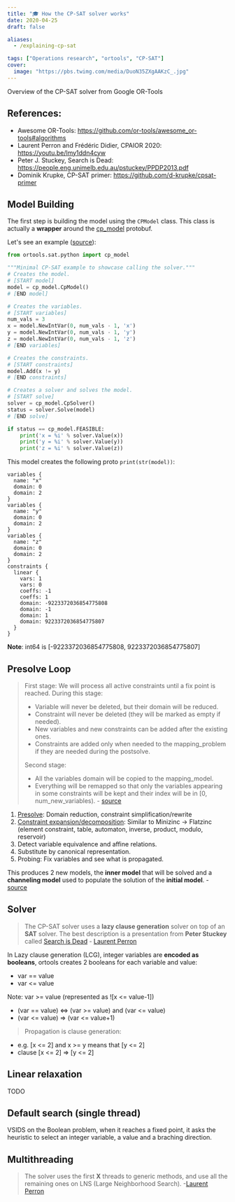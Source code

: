 ```yaml
---
title: "🎓 How the CP-SAT solver works"
date: 2020-04-25
draft: false

aliases:
  - /explaining-cp-sat

tags: ["Operations research", "ortools", "CP-SAT"]
cover:
  image: "https://pbs.twimg.com/media/DuoN35ZXgAAKzC_.jpg"
---
```


Overview of the CP-SAT solver from Google OR-Tools

<!--more-->

## References:

- Awesome OR-Tools: https://github.com/or-tools/awesome_or-tools#algorithms
- Laurent Perron and Frédéric Didier, CPAIOR 2020: https://youtu.be/lmy1ddn4cyw
- Peter J. Stuckey, Search is Dead: https://people.eng.unimelb.edu.au/pstuckey/PPDP2013.pdf
- Dominik Krupke, CP-SAT primer: https://github.com/d-krupke/cpsat-primer

## Model Building

The first step is building the model using the `CPModel` class. This class is actually a **wrapper** around the [cp_model](https://github.com/google/or-tools/blob/stable/ortools/sat/cp_model.proto) protobuf.

Let's see an example ([source](https://github.com/google/or-tools/blob/stable/ortools/sat/samples/simple_sat_program.py)):

```python
from ortools.sat.python import cp_model

"""Minimal CP-SAT example to showcase calling the solver."""
# Creates the model.
# [START model]
model = cp_model.CpModel()
# [END model]

# Creates the variables.
# [START variables]
num_vals = 3
x = model.NewIntVar(0, num_vals - 1, 'x')
y = model.NewIntVar(0, num_vals - 1, 'y')
z = model.NewIntVar(0, num_vals - 1, 'z')
# [END variables]

# Creates the constraints.
# [START constraints]
model.Add(x != y)
# [END constraints]

# Creates a solver and solves the model.
# [START solve]
solver = cp_model.CpSolver()
status = solver.Solve(model)
# [END solve]

if status == cp_model.FEASIBLE:
    print('x = %i' % solver.Value(x))
    print('y = %i' % solver.Value(y))
    print('z = %i' % solver.Value(z))
```

This model creates the following proto `print(str(model))`:

```
variables {
  name: "x"
  domain: 0
  domain: 2
}
variables {
  name: "y"
  domain: 0
  domain: 2
}
variables {
  name: "z"
  domain: 0
  domain: 2
}
constraints {
  linear {
    vars: 1
    vars: 0
    coeffs: -1
    coeffs: 1
    domain: -9223372036854775808
    domain: -1
    domain: 1
    domain: 9223372036854775807
  }
}
```

**Note**: int64 is [-9223372036854775808, 9223372036854775807]

## Presolve Loop

> First stage:
> We will process all active constraints until a fix point is reached. During
> this stage:
>
> - Variable will never be deleted, but their domain will be reduced.
> - Constraint will never be deleted (they will be marked as empty if needed).
> - New variables and new constraints can be added after the existing ones.
> - Constraints are added only when needed to the mapping_problem if they are
>   needed during the postsolve.
>
> Second stage:
>
> - All the variables domain will be copied to the mapping_model.
> - Everything will be remapped so that only the variables appearing in some
>   constraints will be kept and their index will be in [0, num_new_variables). - [source](https://github.com/google/or-tools/blob/5ff76b487a6c2006326765d6417964599eedc8c9/ortools/sat/cp_model_presolve.cc#L4581)

1. [Presolve](https://github.com/google/or-tools/blob/stable/ortools/sat/cp_model_presolve.cc):
   Domain reduction, constraint simplification/rewrite
2. [Constraint expansion/decomposition](https://github.com/google/or-tools/blob/stable/ortools/sat/cp_model_expand.cc):
   Similar to Minizinc -> Flatzinc (element constraint, table, automaton, inverse, product, modulo, reservoir)
3. Detect variable equivalence and affine relations.
4. Substitute by canonical representation.
5. Probing: Fix variables and see what is propagated.

This produces 2 new models, the **inner model** that will be solved and a **channeling model** used to populate the solution of the **initial model**. - [source](https://github.com/google/or-tools/issues/912#issuecomment-436292989)

## Solver

> The CP-SAT solver uses a **lazy clause generation** solver on top of an **SAT** solver. The best description is a presentation from **Peter Stuckey** called [Search is Dead](https://people.eng.unimelb.edu.au/pstuckey/PPDP2013.pdf) - [Laurent Perron](https://stackoverflow.com/questions/57123397/which-solver-do-googles-or-tools-modules-for-csp-and-vrp-use/57125734#57125734)

In Lazy clause generation (LCG), integer variables are **encoded as booleans**, ortools creates 2 booleans for each variable and value:

- var == value
- var <= value

Note: var >= value (represented as ![x <= value-1])

- (var == value) <=> (var >= value) and (var <= value)
- (var <= value) => (var <= value+1)

> Propagation is clause generation:

- e.g. [x <= 2] and x >= y means that [y <= 2]
- clause [x <= 2] => [y <= 2]

## Linear relaxation

TODO

## Default search (single thread)

VSIDS on the Boolean problem, when it reaches a fixed point, it asks the heuristic to select an integer variable, a value and a braching direction.

## Multithreading

> The solver uses the first **X** threads to generic methods, and use all the remaining ones on LNS (Large Neighborhood Search). -[Laurent Perron](https://github.com/google/or-tools/issues/1718#issuecomment-554004069)
